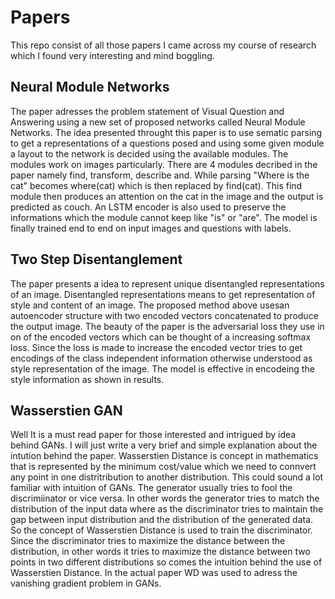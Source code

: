 # Papers
This repo consist of all those papers I came across my course of research which I found very interesting and mind boggling.

<h2>Neural Module Networks</h2>
The paper adresses the problem statement of Visual Question and Answering using a new set of proposed networks called Neural Module Networks. The idea presented throught this paper is to use sematic parsing to get a representations of a questions posed and using some given module a layout to the network is decided using the available modules. The modules work on images particularly. There are 4 modules decribed in the paper namely find, transform, describe and. While parsing "Where is the cat" becomes where(cat) which is then replaced by find(cat). This find module then produces an attention on the cat in the image and the output is predicted as couch. An LSTM encoder is also used to preserve the informations which the module cannot keep like "is" or "are". The model is finally trained end to end on input images and questions with labels.

<h2>Two Step Disentanglement</h2>
The paper presents a idea to represent unique disentangled representations of an image. Disentangled representations means to get representation of style and content of an image. The proposed method above usesan autoencoder structure with two encoded vectors concatenated to produce the output image. The beauty of the paper is the adversarial loss they use in on of the encoded vectors which can be thought of a increasing softmax loss. Since the loss is made to increase the encoded vector tries to get encodings of the class independent information otherwise understood as style representation of the image. The model is effective in encodeing the style information as shown in results.

<h2>Wasserstien GAN</h2>
Well It is a must read paper for those interested and intrigued by idea behind GANs. I will just write a very brief and simple explanation about the intution behind the paper. Wasserstien Distance is concept in mathematics that is represented by the minimum cost/value which we need to connvert any point in one distritribution to another distribution. This could sound a lot familiar with intuition of GANs. The generator usually tries to fool the discrimiinator or vice versa. In other words the generator tries to match the distribution of the input data where as the discriminator tries to maintain the gap between input distribution and the distribution of the generated data. So the concept of  Wasserstien Distance is used to train the discriminator. Since the discriminator tries to maximize the distance between the distribution, in other words it tries to maximize the distance between two points in two different distributions so comes the intuition behind the use of Wasserstien Distance. In the actual paper WD was used to adress the vanishing gradient problem in GANs.
